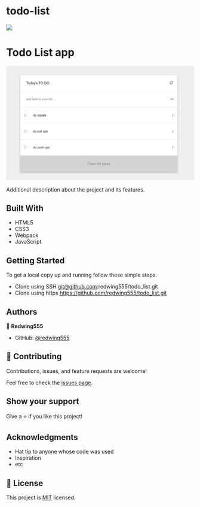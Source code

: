# todo-list

![](https://img.shields.io/badge/Microverse-blueviolet)

# Todo List app

![screenshot](./Capture.PNG)

Additional description about the project and its features.

## Built With

- HTML5
- CSS3
- Webpack
- JavaScript

<!-- ## Live Demo

[Live Demo Link](https://livedemo.com) -->


## Getting Started


To get a local copy up and running follow these simple steps.

- Clone using SSH git@github.com:redwing555/todo_list.git
- Clone using https https://github.com/redwing555/todo_list.git

## Authors

👤 **Redwing555**

- GitHub: [@redwing555](https://github.com/redwing555)


## 🤝 Contributing

Contributions, issues, and feature requests are welcome!

Feel free to check the [issues page](../../issues/).

## Show your support

Give a ⭐️ if you like this project!

## Acknowledgments

- Hat tip to anyone whose code was used
- Inspiration
- etc

## 📝 License

This project is [MIT](./MIT.md) licensed.